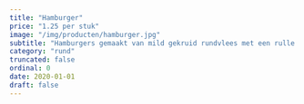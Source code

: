 ```yaml
---
title: "Hamburger"
price: "1.25 per stuk"
image: "/img/producten/hamburger.jpg"
subtitle: "Hamburgers gemaakt van mild gekruid rundvlees met een rulle structuur. Een smakelijk stukje vlees voor bij de Hollandse maaltijd en een topper op een broodje met sla, tomaat en ui."
category: "rund"
truncated: false
ordinal: 0
date: 2020-01-01
draft: false
---
```

